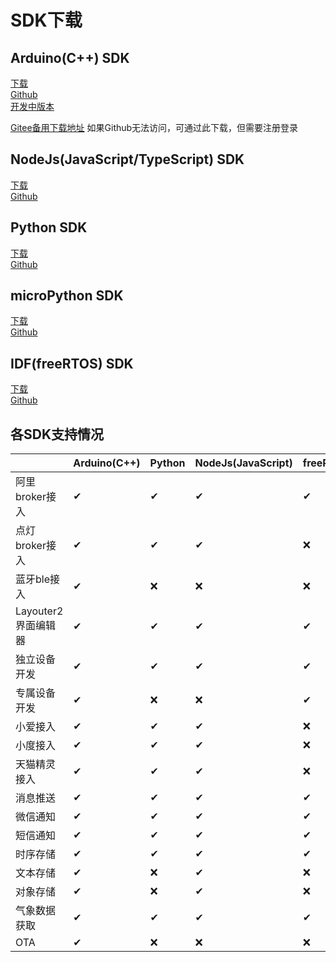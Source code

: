 # SDK下载  

## Arduino(C++) SDK  
[下载](https://github.com/blinker-iot/blinker-library/archive/master.zip)  
[Github](https://github.com/blinker-iot/blinker-library)  
[开发中版本](https://github.com/blinker-iot/blinker-library/tree/dev_3.0)  

[Gitee备用下载地址](https://gitee.com/mirrors/blinker-library/) 如果Github无法访问，可通过此下载，但需要注册登录  

## NodeJs(JavaScript/TypeScript) SDK  
[下载](https://github.com/blinker-iot/blinker-js/archive/master.zip)  
[Github](https://github.com/blinker-iot/blinker-js)  

## Python SDK  
[下载](https://github.com/blinker-iot/blinker-py/archive/master.zip)  
[Github](https://github.com/blinker-iot/blinker-py)  

## microPython SDK  
[下载](https://github.com/blinker-iot/blinker-mpy/archive/master.zip)  
[Github](https://github.com/blinker-iot/blinker-mpy)  

## IDF(freeRTOS) SDK  
[下载](https://github.com/blinker-iot/blinker-esp-idf/archive/master.zip)  
[Github](https://github.com/blinker-iot/blinker-esp-idf)  

## 各SDK支持情况  
|  | Arduino(C++) | Python | NodeJs(JavaScript) | freeRTOS(C) | MicroPython | nRF52(C) |
| - | - | - | - | - | - | - |
|阿里broker接入|✔|✔|✔|✔|✔|❌|
|点灯broker接入|✔|✔|✔|❌|❌|❌|
|蓝牙ble接入|✔|❌|❌|❌|❌|✔|
|Layouter2界面编辑器|✔|✔|✔|✔|✔|✔|
|独立设备开发|✔|✔|✔|✔|✔|✔|
|专属设备开发|✔|❌|❌|✔|❌|❌|
|小爱接入|✔|✔|✔|❌|❌|❌|
|小度接入|✔|✔|✔|❌|❌|❌|
|天猫精灵接入|✔|✔|✔|❌|❌|❌|
|消息推送|✔|✔|✔|✔|✔|❌|
|微信通知|✔|✔|✔|✔|✔|❌|
|短信通知|✔|✔|✔|✔|✔|❌|
|时序存储|✔|✔|✔|✔|✔|❌|
|文本存储|✔|❌|✔|❌|❌|❌|
|对象存储|✔|❌|✔|❌|❌|❌|
|气象数据获取|✔|✔|✔|✔|✔|✔|
|OTA|✔|❌|❌|❌|❌|❌|
